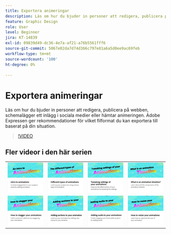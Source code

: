 ```yaml
---
title: Exportera animeringar
description: Läs om hur du bjuder in personer att redigera, publicera på webben, schemalägger ett inlägg i sociala medier eller hämtar din animering
feature: Graphic Design
role: User
level: Beginner
jira: KT-14839
exl-id: 09839d49-dc36-4e7a-af21-a76b5561fff6
source-git-commit: 5067e02da7d74d366c797e81a6a5d0ee9ac69feb
workflow-type: tm+mt
source-wordcount: '100'
ht-degree: 0%

---
```


# Exportera animeringar

Läs om hur du bjuder in personer att redigera, publicera på webben, schemalägger ett inlägg i sociala medier eller hämtar animeringen. Adobe Expressen ger rekommendationer för vilket filformat du kan exportera till baserat på din situation.

>[!VIDEO](https://video.tv.adobe.com/v/3433957?quality=12&learn=on&hidetitle=true&captions=swe)

## Fler videor i den här serien

<table style="table-layout:fixed">
<tr>
   <td>
         <a href="intro-animation.md">
            <img alt="Introduktion till animeringar" src="assets/intro-animations.png" />
         </a>
   </td>
  <td>
         <a href="different-types-animation.md">
            <img alt="Olika typer av animeringar" src="assets/different-animations.png" />
         </a>
   </td>
   <td>
         <a href="tweak-animation.md">
            <img alt="Justera inställningarna för animeringar" src="assets/tweaking-settings.png" />
         </a>
   </td>
   <td>
         <a href="animation-timeline.md">
            <img alt="Vad är animeringstidslinjen?" src="assets/what-is-animation-timeline.png" />
         </a>
   </td>
</tr>
<tr>
    <td>
         <a href="stagger-animations.md">
            <img alt="Så här förstorar du animeringar" src="assets/stagger-animations.png" />
         </a>
   </td>
   <td>
         <a href="add-sections-animation.md">
            <img alt="Lägga till avsnitt i en animering" src="assets/add-sections.png" />
         </a>
   </td>
   <td>
         <a href="audio-animation.md">
            <img alt="Lägga till ljud i animeringar" src="assets/add-audio.png" />
         </a>
   </td>
   <td>
         <a href="resize-animations.md">
            <img alt="Ändra storlek på animeringar" src="assets/resize-animations.png" />
         </a>
   </td>
</tr>
</table>
